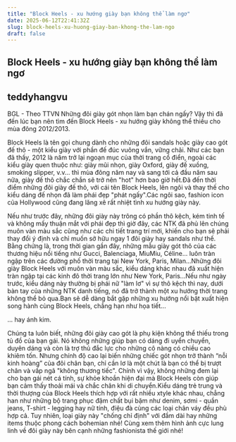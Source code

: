 ```yaml
---
title: "Block Heels - xu hướng giày bạn không thể làm ngơ"
date: 2025-06-12T22:41:32Z
slug: block-heels-xu-huong-giay-ban-khong-the-lam-ngo
draft: false
---
```


## Block Heels - xu hướng giày bạn không thể làm ngơ

## teddyhangvu

BGL - Theo TTVN
Những đôi giày gót nhọn làm bạn chán ngấy? Vậy thì đã đến lúc bạn nên tìm đến Block Heels - xu hướng giày không thể thiếu cho mùa đông 2012/2013.

Block Heels là tên gọi chung dành cho những đôi sandals hoặc giày cao gót đế thô - một kiểu giày với phần đế đúc vuông vắn, vững chãi. Như các bạn đã thấy, 2012 là năm trở lại ngoạn mục của thời trang cổ điển, ngoài các kiểu giày quen thuộc như: giày mũi nhọn, giày Oxford, giày đế xuồng, smoking slipper, v.v... thì mùa đông năm nay và sang tới cả đầu năm sau nữa, giày đế thô chắc chắn sẽ trở nên "hot" hơn bao giờ hết.Đã đến thời điểm những đôi giày đế thô, với cái tên Block Heels, lên ngôi và thay thế cho kiểu dáng đế nhọn đã làm phái đẹp "phát ngấy".Các ngôi sao, fashion icon của Hollywood cũng đang lăng xê rất nhiệt tình xu hướng giày này.

Nếu như trước đây, những đôi giày này trông có phần thô kệch, kém tinh tế và không mấy thuận mắt với phái đẹp thì giờ đây, các NTK đã phủ lên chúng muôn vàn màu sắc cũng như các chi tiết trang trí mới, khiến cho bạn sẽ phải thay đổi ý định và chỉ muốn sở hữu ngay 1 đôi giày hay sandals như thế. Bằng chứng là, trong thời gian gần đây, những mẫu giày gót thô của các thương hiệu nổi tiếng như Gucci, Balenciaga, MiuMiu, Céline... luôn tràn ngập trên các đường phố thời trang tại New York, Paris, Milan...Những đôi giày Block Heels với muôn vàn màu sắc, kiểu dáng khác nhau đã xuất hiện tràn ngập tại các kinh đô thời trang lớn như New York, Paris...Nếu như ngày trước, kiểu dáng này thường bị phái nữ "làm lơ" vì sự thô kệch thì nay, dưới bàn tay của những NTK danh tiếng, nó đã trở thành một xu hướng thời trang không thể bỏ qua.Bạn sẽ dễ dàng bắt gặp những xu hướng nổi bật xuất hiện song hành cùng Block Heels, chẳng hạn như họa tiết...

... hay ánh kim.

Chúng ta luôn biết, những đôi giày cao gót là phụ kiện không thể thiếu trong tủ đồ của bạn gái. Nó không những giúp bạn có dáng đi uyển chuyển, duyên dáng và còn là trợ thủ đắc lực cho những cô nàng có chiều cao khiêm tốn. Nhưng chính độ cao lại biến những chiếc gót nhọn trở thành “nỗi kinh hoàng” của đôi chân bạn, chỉ cần lơ là một chút là bạn có thể bị trượt chân và vấp ngã "không thương tiếc". Chính vì vậy, không những đem lại cho bạn gái nét cá tính, sự khỏe khoắn hiện đại mà Block Heels còn giúp bạn cảm thấy thoải mái và chắc chân khi di chuyển.Kiểu dáng trẻ trung và thời thượng của Block Heels thích hợp với rất nhiều xtyle khác nhau, chẳng han như những bộ trang phục đậm chất bụi bặm như denim, sơmi - quần jeans, T-shirt - legging hay nữ tính, điệu đà cùng các loại chân váy đều phù hợp cả. Tuy nhiên, loại giày này "chống chỉ định" với đầm dài hay những items thuộc phong cách bohemian nhé!
Cùng xem thêm hình ảnh cực lung linh về đôi giày này bên cạnh những fashionista thế giới nhé!